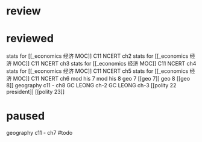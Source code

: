 # review

# reviewed
stats for [[_economics 经济 MOC]] C11 NCERT ch2
stats for [[_economics 经济 MOC]] C11 NCERT ch3
stats for [[_economics 经济 MOC]] C11 NCERT ch4
stats for [[_economics 经济 MOC]] C11 NCERT ch5
stats for [[_economics 经济 MOC]] C11 NCERT ch6
mod his 7
mod his 8
geo 7 [[geo 7]]
geo 8 [[geo 8]]
geography c11 - ch8
GC LEONG ch-2
GC LEONG ch-3
[[polity 22 president]]
[[polity 23]]

# paused
geography c11 - ch7 #todo 